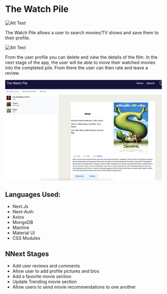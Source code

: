 # The Watch Pile

![Alt Text](https://github.com/patrickj188/movie-search/blob/main/public/MovieSearch%20Front%20Page.png)

The Watch Pile allows a user to search movies/TV shows and save them to their profile.

![Alt Text](https://github.com/patrickj188/movie-search/blob/main/public/Movie%20Search%20Page.png)

From the user profile you can delete and view the details of the film. In the next stage of the app, the user will be able to move their watched movies into the completed pile. From there the user can then rate and leave a review.

![Alt Text](https://github.com/patrickj188/movie-search/blob/main/public/Profile%20Page.png)

## Languages Used:

- Next.Js
- Next-Auth
- Axios
- MongoDB
- Mantine
- Material UI
- CSS Modules

## NNext Stages

- Add user reviews and comments
- Allow user to add profile pictures and bios
- Add a favorite movie section
- Update Trending movie section
- Allow users to send movie recommendations to one another
